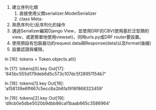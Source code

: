
1. 建立序列化類
    1. 直接使用父類serializer.ModelSerializer
    1. class Meta:
1. 熟悉序列化\反序列化的操作
1. 通過Serializer編寫Django View，並使用DRF的CBV(使用基於泛型類的view，或更簡單地使用viewset)，同時urls.py或DRF router要設置。
1. 使用預設有包裝器功的request.data與Response(data)以及format(後綴)
1. 設置認證與權限。


In [16]: tokens = Token.objects.all()

In [17]: tokens[0].key
Out[17]: '845bc555d179deb6d5c573c107dc5f28951154b7'

In [18]: tokens[1].key
Out[18]: 'a158139e6ff467c5ecc8a2b6fa1916f868323459'

In [19]: tokens[2].key
Out[19]: 'd9cb0e5dbe5020b9dbb86ca11baab665c3586964'
